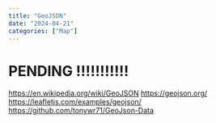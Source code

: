 ```yaml
---
title: "GeoJSON"
date: "2024-04-21"
categories: ["Map"]
---
```



# PENDING !!!!!!!!!!!
https://en.wikipedia.org/wiki/GeoJSON
https://geojson.org/
https://leafletjs.com/examples/geojson/
https://github.com/tonywr71/GeoJson-Data